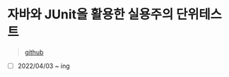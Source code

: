 # 자바와 JUnit을 활용한 실용주의 단위테스트

> [github](https://github.com/gilbutITbook/006814)

- [ ] 2022/04/03 ~ ing
